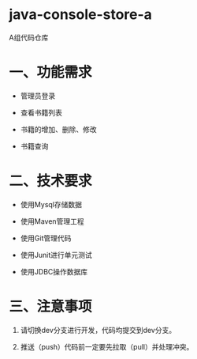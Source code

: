 # java-console-store-a
A组代码仓库

# 一、功能需求
- 管理员登录 

- 查看书籍列表 

- 书籍的增加、删除、修改 

- 书籍查询 

# 二、技术要求
- 使用Mysql存储数据 

- 使用Maven管理工程 

- 使用Git管理代码 

- 使用Junit进行单元测试 

- 使用JDBC操作数据库 

# 三、注意事项
1. 请切换dev分支进行开发，代码均提交到dev分支。 

2. 推送（push）代码前一定要先拉取（pull）并处理冲突。